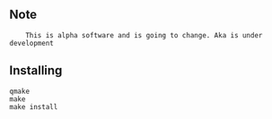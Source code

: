 ## Note
        This is alpha software and is going to change. Aka is under development

## Installing
```
qmake
make
make install
```
